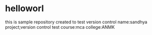 # helloworl
this is sample repository created to test version control
name:sandhya
project;version control test
course:mca
college:ANMK

